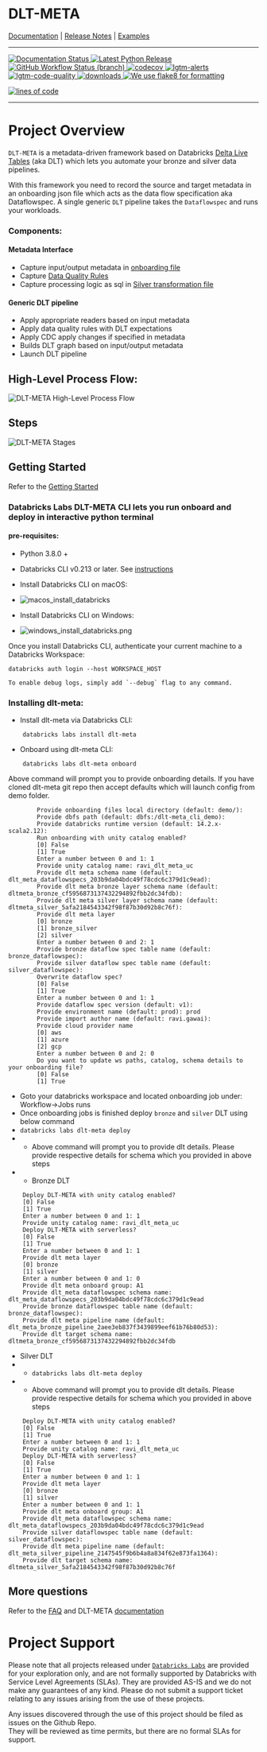 # DLT-META

<!-- Top bar will be removed from PyPi packaged versions -->
<!-- Dont remove: exclude package -->
[Documentation](https://databrickslabs.github.io/dlt-meta/) |
[Release Notes](CHANGELOG.md) |
[Examples](https://github.com/databrickslabs/dlt-meta/tree/main/examples) 
<!-- Dont remove: end exclude package -->

---
<p align="left">
    <a href="https://databrickslabs.github.io/dlt-meta/">
        <img src="https://img.shields.io/badge/DOCS-PASSING-green?style=for-the-badge" alt="Documentation Status"/>
    </a>
    <a href="https://pypi.org/project/dlt-meta/">
        <img src="https://img.shields.io/badge/PYPI-v%200.0.1-green?style=for-the-badge" alt="Latest Python Release"/>
    </a>
    <a href="https://github.com/databrickslabs/dlt-meta/actions/workflows/onpush.yml">
        <img src="https://img.shields.io/github/workflow/status/databrickslabs/dlt-meta/build/main?style=for-the-badge"
             alt="GitHub Workflow Status (branch)"/>
    </a>
    <a href="https://codecov.io/gh/databrickslabs/dlt-meta">
        <img src="https://img.shields.io/codecov/c/github/databrickslabs/dlt-meta?style=for-the-badge&amp;token=2CxLj3YBam"
             alt="codecov"/>
    </a>
    <a href="https://lgtm.com/projects/g/databrickslabs/dlt-meta/alerts">
        <img src="https://img.shields.io/lgtm/alerts/github/databricks/dlt-meta?style=for-the-badge" alt="lgtm-alerts"/>
    </a>
    <a href="https://lgtm.com/projects/g/databrickslabs/dlt-meta/context:python">
        <img src="https://img.shields.io/lgtm/grade/python/github/databrickslabs/dbx?style=for-the-badge"
             alt="lgtm-code-quality"/>
    </a>
    <a href="https://pypistats.org/packages/dl-meta">
        <img src="https://img.shields.io/pypi/dm/dlt-meta?style=for-the-badge" alt="downloads"/>
    </a>
    <a href="https://github.com/PyCQA/flake8">
        <img src="https://img.shields.io/badge/FLAKE8-FLAKE8-lightgrey?style=for-the-badge"
             alt="We use flake8 for formatting"/>
    </a>
</p>

[![lines of code](https://tokei.rs/b1/github/databrickslabs/dlt-meta)]([https://codecov.io/github/databrickslabs/dlt-meta](https://github.com/databrickslabs/dlt-meta))

---

# Project Overview
```DLT-META``` is a metadata-driven framework based on Databricks [Delta Live Tables](https://www.databricks.com/product/delta-live-tables) (aka DLT) which lets you automate your bronze and silver data pipelines.

With this framework you need to record the source and target metadata in an onboarding json file which acts as the data flow specification aka Dataflowspec. A single generic ```DLT``` pipeline takes the ```Dataflowspec``` and runs your workloads.

### Components:

#### Metadata Interface 
- Capture input/output metadata in [onboarding file](https://github.com/databrickslabs/dlt-meta/blob/main/examples/onboarding.json)
- Capture [Data Quality Rules](https://github.com/databrickslabs/dlt-meta/tree/main/examples/dqe/customers/bronze_data_quality_expectations.json)
- Capture  processing logic as sql in [Silver transformation file](https://github.com/databrickslabs/dlt-meta/blob/main/examples/silver_transformations.json)

#### Generic DLT pipeline
- Apply appropriate readers based on input metadata
- Apply data quality rules with DLT expectations 
- Apply CDC apply changes if specified in metadata
- Builds DLT graph based on input/output metadata
- Launch DLT pipeline

## High-Level Process Flow:
![DLT-META High-Level Process Flow](./docs/static/images/solutions_overview.png)

## Steps
![DLT-META Stages](./docs/static/images/dlt-meta_stages.png)

## Getting Started
Refer to the [Getting Started](https://databrickslabs.github.io/dlt-meta/getting_started)
### Databricks Labs DLT-META CLI lets you run onboard and deploy in interactive python terminal
#### pre-requisites:

- Python 3.8.0 +

- Databricks CLI v0.213 or later. See [instructions](https://docs.databricks.com/en/dev-tools/cli/tutorial.html)

- Install Databricks CLI on macOS:
- ![macos_install_databricks](docs/static/images/macos_1_databrickslabsmac_installdatabricks.gif)


- Install Databricks CLI on Windows:
- ![windows_install_databricks.png](docs/static/images/windows_install_databricks.png)

Once you install Databricks CLI, authenticate your current machine to a Databricks Workspace:

```commandline
databricks auth login --host WORKSPACE_HOST
```

    To enable debug logs, simply add `--debug` flag to any command.

### Installing dlt-meta:
- Install dlt-meta via Databricks CLI:

```commandline
    databricks labs install dlt-meta
```
- Onboard using dlt-meta CLI:
```commandline
    databricks labs dlt-meta onboard
```
Above command will prompt you to provide onboarding details. If you have cloned dlt-meta git repo then accept defaults which will launch config from demo folder.

```     Provide onboarding file path (default: demo/conf/onboarding.template): 
        Provide onboarding files local directory (default: demo/): 
        Provide dbfs path (default: dbfs:/dlt-meta_cli_demo): 
        Provide databricks runtime version (default: 14.2.x-scala2.12): 
        Run onboarding with unity catalog enabled?
        [0] False
        [1] True
        Enter a number between 0 and 1: 1
        Provide unity catalog name: ravi_dlt_meta_uc
        Provide dlt meta schema name (default: dlt_meta_dataflowspecs_203b9da04bdc49f78cdc6c379d1c9ead): 
        Provide dlt meta bronze layer schema name (default: dltmeta_bronze_cf5956873137432294892fbb2dc34fdb): 
        Provide dlt meta silver layer schema name (default: dltmeta_silver_5afa2184543342f98f87b30d92b8c76f): 
        Provide dlt meta layer
        [0] bronze
        [1] bronze_silver
        [2] silver
        Enter a number between 0 and 2: 1
        Provide bronze dataflow spec table name (default: bronze_dataflowspec): 
        Provide silver dataflow spec table name (default: silver_dataflowspec): 
        Overwrite dataflow spec?
        [0] False
        [1] True
        Enter a number between 0 and 1: 1
        Provide dataflow spec version (default: v1): 
        Provide environment name (default: prod): prod
        Provide import author name (default: ravi.gawai): 
        Provide cloud provider name
        [0] aws
        [1] azure
        [2] gcp
        Enter a number between 0 and 2: 0
        Do you want to update ws paths, catalog, schema details to your onboarding file?
        [0] False
        [1] True
```
- Goto your databricks workspace and located onboarding job under: Workflow->Jobs runs
- Once onboarding jobs is finished deploy `bronze` and `silver` DLT using below command
- ```databricks labs dlt-meta deploy```
- - Above command will prompt you to provide dlt details. Please provide respective details for schema which you provided in above steps
- - Bronze DLT
```
    Deploy DLT-META with unity catalog enabled?
    [0] False
    [1] True
    Enter a number between 0 and 1: 1
    Provide unity catalog name: ravi_dlt_meta_uc
    Deploy DLT-META with serverless?
    [0] False
    [1] True
    Enter a number between 0 and 1: 1
    Provide dlt meta layer
    [0] bronze
    [1] silver
    Enter a number between 0 and 1: 0
    Provide dlt meta onboard group: A1  
    Provide dlt_meta dataflowspec schema name: dlt_meta_dataflowspecs_203b9da04bdc49f78cdc6c379d1c9ead
    Provide bronze dataflowspec table name (default: bronze_dataflowspec): 
    Provide dlt meta pipeline name (default: dlt_meta_bronze_pipeline_2aee3eb837f3439899eef61b76b80d53): 
    Provide dlt target schema name: dltmeta_bronze_cf5956873137432294892fbb2dc34fdb
```

- Silver DLT
- - ```databricks labs dlt-meta deploy```
- - Above command will prompt you to provide dlt details. Please provide respective details for schema which you provided in above steps
```
    Deploy DLT-META with unity catalog enabled?
    [0] False
    [1] True
    Enter a number between 0 and 1: 1
    Provide unity catalog name: ravi_dlt_meta_uc
    Deploy DLT-META with serverless?
    [0] False
    [1] True
    Enter a number between 0 and 1: 1
    Provide dlt meta layer
    [0] bronze
    [1] silver
    Enter a number between 0 and 1: 1
    Provide dlt meta onboard group: A1
    Provide dlt_meta dataflowspec schema name: dlt_meta_dataflowspecs_203b9da04bdc49f78cdc6c379d1c9ead
    Provide silver dataflowspec table name (default: silver_dataflowspec): 
    Provide dlt meta pipeline name (default: dlt_meta_silver_pipeline_2147545f9b6b4a8a834f62e873fa1364): 
    Provide dlt target schema name: dltmeta_silver_5afa2184543342f98f87b30d92b8c76f
```
## More questions
Refer to the [FAQ](https://databrickslabs.github.io/dlt-meta/faq)
and DLT-META [documentation](https://databrickslabs.github.io/dlt-meta/)

# Project Support
Please note that all projects released under [`Databricks Labs`](https://www.databricks.com/learn/labs)
 are provided for your exploration only, and are not formally supported by Databricks with Service Level Agreements 
(SLAs).  They are provided AS-IS and we do not make any guarantees of any kind.  Please do not submit a support ticket 
relating to any issues arising from the use of these projects.

Any issues discovered through the use of this project should be filed as issues on the Github Repo.  
They will be reviewed as time permits, but there are no formal SLAs for support.
